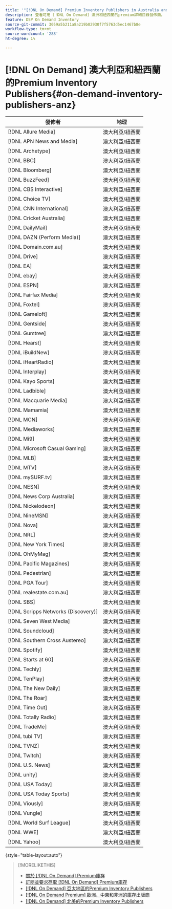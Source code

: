 ```yaml
---
title: '"[!DNL On Demand] Premium Inventory Publishers in Australia and New Zealand)一書'
description: 查看可用 [!DNL On Demand] 澳洲和紐西蘭的premium詳細目錄發佈商。
feature: DSP On Demand Inventory
source-git-commit: 3059a5b211a8a219b02930f7f5763d5ec1467b8e
workflow-type: tm+mt
source-wordcount: '288'
ht-degree: 1%

---
```


# [!DNL On Demand] 澳大利亞和紐西蘭的Premium Inventory Publishers{#on-demand-inventory-publishers-anz}

<!-- get from Amanda Cabrera <acabrera@adobe.com> -->

| 發佈者 | 地理 |
|------------------------------|--------------|
| [!DNL Allure Media] | 澳大利亞/紐西蘭 |
| [!DNL APN News and Media] | 澳大利亞/紐西蘭 |
| [!DNL Archetype] | 澳大利亞/紐西蘭 |
| [!DNL BBC] | 澳大利亞/紐西蘭 |
| [!DNL Bloomberg] | 澳大利亞/紐西蘭 |
| [!DNL BuzzFeed] | 澳大利亞/紐西蘭 |
| [!DNL CBS Interactive] | 澳大利亞/紐西蘭 |
| [!DNL Choice TV] | 澳大利亞/紐西蘭 |
| [!DNL CNN International] | 澳大利亞/紐西蘭 |
| [!DNL Cricket Australia] | 澳大利亞/紐西蘭 |
| [!DNL DailyMail] | 澳大利亞/紐西蘭 |
| [!DNL DAZN (Perform Media)] | 澳大利亞/紐西蘭 |
| [!DNL Domain.com.au] | 澳大利亞/紐西蘭 |
| [!DNL Drive] | 澳大利亞/紐西蘭 |
| [!DNL EA] | 澳大利亞/紐西蘭 |
| [!DNL ebay] | 澳大利亞/紐西蘭 |
| [!DNL ESPN] | 澳大利亞/紐西蘭 |
| [!DNL Fairfax Media] | 澳大利亞/紐西蘭 |
| [!DNL Foxtel] | 澳大利亞/紐西蘭 |
| [!DNL Gameloft] | 澳大利亞/紐西蘭 |
| [!DNL Gentside] | 澳大利亞/紐西蘭 |
| [!DNL Gumtree] | 澳大利亞/紐西蘭 |
| [!DNL Hearst] | 澳大利亞/紐西蘭 |
| [!DNL iBuildNew] | 澳大利亞/紐西蘭 |
| [!DNL iHeartRadio] | 澳大利亞/紐西蘭 |
| [!DNL Interplay] | 澳大利亞/紐西蘭 |
| [!DNL Kayo Sports] | 澳大利亞/紐西蘭 |
| [!DNL Ladbible] | 澳大利亞/紐西蘭 |
| [!DNL Macquarie Media] | 澳大利亞/紐西蘭 |
| [!DNL Mamamia] | 澳大利亞/紐西蘭 |
| [!DNL MCN] | 澳大利亞/紐西蘭 |
| [!DNL Mediaworks] | 澳大利亞/紐西蘭 |
| [!DNL Mi9] | 澳大利亞/紐西蘭 |
| [!DNL Microsoft Casual Gaming] | 澳大利亞/紐西蘭 |
| [!DNL MLB] | 澳大利亞/紐西蘭 |
| [!DNL MTV] | 澳大利亞/紐西蘭 |
| [!DNL mySURF.tv] | 澳大利亞/紐西蘭 |
| [!DNL NESN] | 澳大利亞/紐西蘭 |
| [!DNL News Corp Australia] | 澳大利亞/紐西蘭 |
| [!DNL Nickelodeon] | 澳大利亞/紐西蘭 |
| [!DNL NineMSN] | 澳大利亞/紐西蘭 |
| [!DNL Nova] | 澳大利亞/紐西蘭 |
| [!DNL NRL] | 澳大利亞/紐西蘭 |
| [!DNL New York Times] | 澳大利亞/紐西蘭 |
| [!DNL OhMyMag] | 澳大利亞/紐西蘭 |
| [!DNL Pacific Magazines] | 澳大利亞/紐西蘭 |
| [!DNL Pedestrian] | 澳大利亞/紐西蘭 |
| [!DNL PGA Tour] | 澳大利亞/紐西蘭 |
| [!DNL realestate.com.au] | 澳大利亞/紐西蘭 |
| [!DNL SBS] | 澳大利亞/紐西蘭 |
| [!DNL Scripps Networks (Discovery)] | 澳大利亞/紐西蘭 |
| [!DNL Seven West Media] | 澳大利亞/紐西蘭 |
| [!DNL Soundcloud] | 澳大利亞/紐西蘭 |
| [!DNL Southern Cross Austereo] | 澳大利亞/紐西蘭 |
| [!DNL Spotify] | 澳大利亞/紐西蘭 |
| [!DNL Starts at 60] | 澳大利亞/紐西蘭 |
| [!DNL Techly] | 澳大利亞/紐西蘭 |
| [!DNL TenPlay] | 澳大利亞/紐西蘭 |
| [!DNL The New Daily] | 澳大利亞/紐西蘭 |
| [!DNL The Roar] | 澳大利亞/紐西蘭 |
| [!DNL Time Out] | 澳大利亞/紐西蘭 |
| [!DNL Totally Radio] | 澳大利亞/紐西蘭 |
| [!DNL TradeMe] | 澳大利亞/紐西蘭 |
| [!DNL tubi TV] | 澳大利亞/紐西蘭 |
| [!DNL TVNZ] | 澳大利亞/紐西蘭 |
| [!DNL Twitch] | 澳大利亞/紐西蘭 |
| [!DNL U.S. News] | 澳大利亞/紐西蘭 |
| [!DNL unity] | 澳大利亞/紐西蘭 |
| [!DNL USA Today] | 澳大利亞/紐西蘭 |
| [!DNL USA Today Sports] | 澳大利亞/紐西蘭 |
| [!DNL Viously] | 澳大利亞/紐西蘭 |
| [!DNL Vungle] | 澳大利亞/紐西蘭 |
| [!DNL World Surf League] | 澳大利亞/紐西蘭 |
| [!DNL WWE] | 澳大利亞/紐西蘭 |
| [!DNL Yahoo] | 澳大利亞/紐西蘭 |

{style=&quot;table-layout:auto&quot;}

>[!MORELIKETHIS]
>
>* [關於 [!DNL On Demand] Premium庫存](on-demand-inventory-about.md)
>* [訂閱並要求存取 [!DNL On Demand] Premium庫存](on-demand-inventory-subscribe.md)
>* [[!DNL On Demand] 亞太地區的Premium Inventory Publishers](on-demand-inventory-publishers-apac.md)
>* [[!DNL On Demand Premium] 歐洲、中東和非洲的庫存出版商](on-demand-inventory-publishers-emea.md)
>* [[!DNL On Demand] 北美的Premium Inventory Publishers](on-demand-inventory-publishers-na.md)

